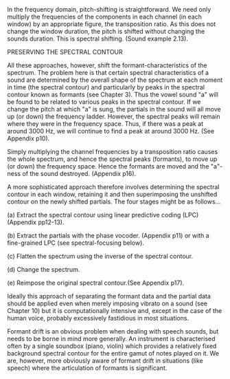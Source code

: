<page id=31>
In the frequency domain, pitch-shifting is straightforward. We need only multiply the frequencies of the components in each channel (in each window) by an appropriate figure, the transposition ratio. As this does not change the window duration, the pitch is shifted without changing the sounds duration. This is spectral shifting. (Sound example 2.13).

PRESERVING THE SPECTRAL CONTOUR

All these approaches, however, shift the formant-characteristics of the spectrum. The problem here is that certain spectral characteristics of a sound are determined by the overall shape of the spectrum at each moment in time (the spectral contour) and particularly by peaks in the spectral contour known as formants (see Chapter 3). Thus the vowel sound "a" will be found to be related to various peaks in the spectral contour. If we change the pitch at which "a" is sung, the partials in the sound will all move up (or down) the frequency ladder. However, the spectral peaks will remain where they were in the frequency space. Thus, if there was a peak at around 3000 Hz, we will continue to find a peak at around 3000 Hz. (See Appendix p10).

Simply multiplying the channel frequencies by a transposition ratio causes the whole spectrum, and hence the spectral peaks (formants), to move up (or down) the frequency space. Hence the formants are moved and the "a"-ness of the sound destroyed. (Appendix p16).

A more sophisticated approach therefore involves determining the spectral contour in each window, retaining it and then superimposing the unshifted contour on the newly shifted partials. The four stages might be as follows...

(a) Extract the spectral contour using linear predictive coding (LPC) (Appendix pp12-13).

(b) Extract the partials with the phase vocoder. (Appendix p11) or with a fine-grained LPC (see spectral-focusing below).

(c) Flatten the spectrum using the inverse of the spectral contour.

(d) Change the spectrum.

(e) Reimpose the original spectral contour.(See Appendix p17).

Ideally this approach of separating the formant data and the partial data should be applied even when merely imposing vibrato on a sound (see Chapter 10) but it is computationally intensive and, except in the case of the human voice, probably excessively fastidious in most situations.

Formant drift is an obvious problem when dealing with speech sounds, but needs to be borne in mind more generally. An instrument is characterised often by a single soundbox (piano, violin) which provides a relatively fixed background spectral contour for the entire gamut of notes played on it. We are, however, more obviously aware of formant drift in situations (like speech) where the articulation of formants is significant.
</page>
